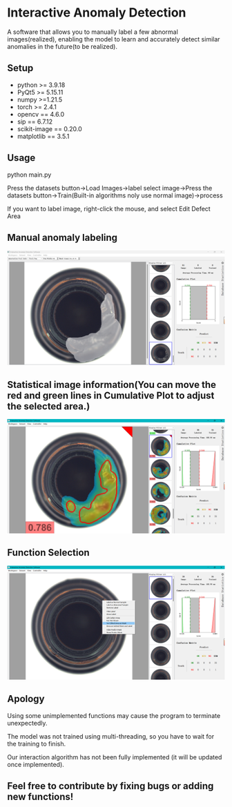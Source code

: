 # Interactive Anomaly Detection

A software that allows you to manually label a few abnormal images(realized), enabling the model to learn and accurately detect similar anomalies in the future(to be realized).

## Setup

- python >= 3.9.18
- PyQt5 >= 5.15.11
- numpy >=1.21.5
- torch >= 2.4.1
- opencv == 4.6.0
- sip == 6.7.12
- scikit-image == 0.20.0
- matplotlib == 3.5.1

## Usage
python main.py

Press the datasets button->Load Images->label select image->Press the datasets button->Train(Built-in algorithms noly use normal image)->process

If you want to label image, right-click the mouse, and select Edit Defect Area

## Manual anomaly labeling
![Manual anomaly labeling](images\label_anomaly_image.png)

## Statistical image information(You can move the red and green lines in Cumulative Plot to adjust the selected area.)
![predict](images\predict.png)

## Function Selection
![function selection](images\function_select.png)


## Apology
Using some unimplemented functions may cause the program to terminate unexpectedly.


The model was not trained using multi-threading, so you have to wait for the training to finish.


Our interaction algorithm has not been fully implemented (it will be updated once implemented).

## Feel free to contribute by fixing bugs or adding new functions!